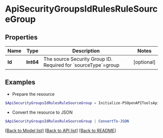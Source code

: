 # ApiSecurityGroupsIdRulesRuleSourceGroup
## Properties

Name | Type | Description | Notes
------------ | ------------- | ------------- | -------------
**Id** | **Int64** | The source Security Group ID. Required for &#x60;sourceType&#x60;&#x3D;group | [optional] 

## Examples

- Prepare the resource
```powershell
$ApiSecurityGroupsIdRulesRuleSourceGroup = Initialize-PSOpenAPIToolsApiSecurityGroupsIdRulesRuleSourceGroup  -Id 56496
```

- Convert the resource to JSON
```powershell
$ApiSecurityGroupsIdRulesRuleSourceGroup | ConvertTo-JSON
```

[[Back to Model list]](../README.md#documentation-for-models) [[Back to API list]](../README.md#documentation-for-api-endpoints) [[Back to README]](../README.md)

